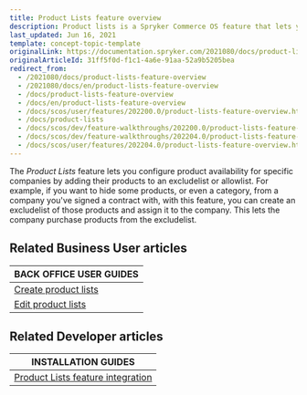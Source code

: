 ```yaml
---
title: Product Lists feature overview
description: Product lists is a Spryker Commerce OS feature that lets you create product lists.
last_updated: Jun 16, 2021
template: concept-topic-template
originalLink: https://documentation.spryker.com/2021080/docs/product-lists-feature-overview
originalArticleId: 31ff5f0d-f1c1-4a6e-91aa-52a9b5205bea
redirect_from:
  - /2021080/docs/product-lists-feature-overview
  - /2021080/docs/en/product-lists-feature-overview
  - /docs/product-lists-feature-overview
  - /docs/en/product-lists-feature-overview
  - /docs/scos/user/features/202200.0/product-lists-feature-overview.html
  - /docs/product-lists
  - /docs/scos/dev/feature-walkthroughs/202200.0/product-lists-feature-walkthrough.html  
  - /docs/scos/dev/feature-walkthroughs/202204.0/product-lists-feature-walkthrough.html  
  - /docs/scos/user/features/202204.0/product-lists-feature-overview.html
---
```


The *Product Lists* feature lets you configure product availability for specific companies by adding their products to an excludelist or allowlist. For example, if you want to hide some products, or even a category, from a company you've signed a contract with, with this feature, you can create an excludelist of those products and assign it to the company. This lets the company purchase products from the excludelist.

<!-- add a link Enable Barcode Generator for your project -->

## Related Business User articles

|BACK OFFICE USER GUIDES|
|---|
| [Create product lists](/docs/scos/user/back-office-user-guides/{{page.version}}/catalog/product-lists/create-product-lists.html)  |
| [Edit product lists](/docs/scos/user/back-office-user-guides/{{page.version}}/catalog/product-lists/edit-product-lists.html)  |

## Related Developer articles

|INSTALLATION GUIDES |
|---------|
| [Product Lists feature integration](/docs/scos/dev/feature-integration-guides/{{page.version}}/product-lists-feature-integration.html) |

